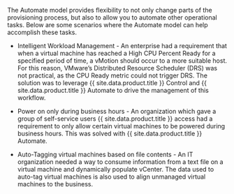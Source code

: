 The Automate model provides flexibility to not only change parts of the
provisioning process, but also to allow you to automate other
operational tasks. Below are some scenarios where the Automate model can
help accomplish these tasks.

  - Intelligent Workload Management - An enterprise had a requirement
    that when a virtual machine has reached a High CPU Percent Ready for
    a specified period of time, a vMotion should occur to a more
    suitable host. For this reason, VMware’s Distributed Resource
    Scheduler (DRS) was not practical, as the CPU Ready metric could not
    trigger DRS. The solution was to leverage {{ site.data.product.title }} Control
    and {{ site.data.product.title }} Automate to drive the management of this
    workflow.

  - Power on only during business hours - An organization which gave a
    group of self-service users {{ site.data.product.title }} access had a requirement
    to only allow certain virtual machines to be powered during business
    hours. This was solved with {{ site.data.product.title }} Automate.

  - Auto-Tagging virtual machines based on file contents - An IT
    organization needed a way to consume information from a text file on
    a virtual machine and dynamically populate vCenter. The data used to
    auto-tag virtual machines is also used to align unmanaged virtual
    machines to the business.
